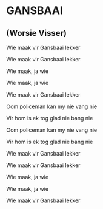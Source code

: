 # GANSBAAI
## (Worsie Visser)

Wie maak vir Gansbaai lekker

Wie maak vir Gansbaai lekker

Wie maak, ja wie

Wie maak, ja wie

Wie maak vir Gansbaai lekker


Oom policeman kan my nie vang nie

Vir hom is ek tog glad nie bang nie

Oom policeman kan my nie vang nie

Vir hom is ek tog glad nie bang nie


Wie maak vir Gansbaai lekker

Wie maak vir Gansbaai lekker

Wie maak, ja wie

Wie maak, ja wie

Wie maak vir Gansbaai lekker

